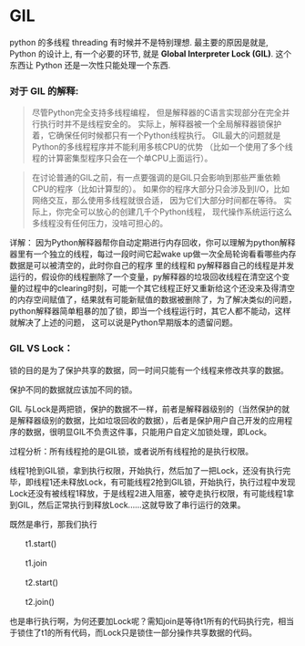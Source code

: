 # GIL
python 的多线程 threading 有时候并不是特别理想.
最主要的原因是就是, Python 的设计上, 有一个必要的环节,
就是 **Global Interpreter Lock (GIL)**. 这个东西让 Python 还是一次性只能处理一个东西. 

### 对于 GIL 的解释: 
>尽管Python完全支持多线程编程， 但是解释器的C语言实现部分在完全并行执行时并不是线程安全的。
实际上，解释器被一个全局解释器锁保护着，它确保任何时候都只有一个Python线程执行。
GIL最大的问题就是Python的多线程程序并不能利用多核CPU的优势 （比如一个使用了多个线程的计算密集型程序只会在一个单CPU上面运行）。 

>在讨论普通的GIL之前，有一点要强调的是GIL只会影响到那些严重依赖CPU的程序（比如计算型的）。
如果你的程序大部分只会涉及到I/O，比如网络交互，那么使用多线程就很合适， 因为它们大部分时间都在等待。
实际上，你完全可以放心的创建几千个Python线程， 现代操作系统运行这么多线程没有任何压力，没啥可担心的。 

详解： 
因为Python解释器帮你自动定期进行内存回收，你可以理解为python解释器里有一个独立的线程，每过一段时间它起wake up做一次全局轮询看看哪些内存数据是可以被清空的，此时你自己的程序 里的线程和 py解释器自己的线程是并发运行的，假设你的线程删除了一个变量，py解释器的垃圾回收线程在清空这个变量的过程中的clearing时刻，可能一个其它线程正好又重新给这个还没来及得清空的内存空间赋值了，结果就有可能新赋值的数据被删除了，为了解决类似的问题，python解释器简单粗暴的加了锁，即当一个线程运行时，其它人都不能动，这样就解决了上述的问题，  这可以说是Python早期版本的遗留问题。 

### GIL VS Lock： 
锁的目的是为了保护共享的数据，同一时间只能有一个线程来修改共享的数据。 

保护不同的数据就应该加不同的锁。

GIL 与Lock是两把锁，保护的数据不一样，前者是解释器级别的（当然保护的就是解释器级别的数据，比如垃圾回收的数据），后者是保护用户自己开发的应用程序的数据，很明显GIL不负责这件事，只能用户自定义加锁处理，即Lock。 

过程分析：所有线程抢的是GIL锁，或者说所有线程抢的是执行权限。 

线程1抢到GIL锁，拿到执行权限，开始执行，然后加了一把Lock，还没有执行完毕，即线程1还未释放Lock，有可能线程2抢到GIL锁，开始执行，执行过程中发现Lock还没有被线程1释放，于是线程2进入阻塞，被夺走执行权限，有可能线程1拿到GIL，然后正常执行到释放Lock......这就导致了串行运行的效果。 

既然是串行，那我们执行 

　　t1.start() 

　　t1.join 

　　t2.start() 

　　t2.join() 

也是串行执行啊，为何还要加Lock呢？需知join是等待t1所有的代码执行完，相当于锁住了t1的所有代码，而Lock只是锁住一部分操作共享数据的代码。 
